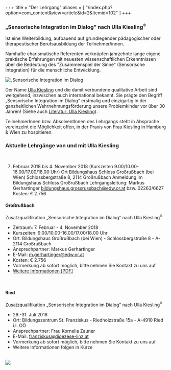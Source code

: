 +++
title = "Der Lehrgang"
aliases = [
  "/index.php?option=com_content&view=article&id=2&Itemid=102"
]
+++

<h3>„Sensorische Integration im Dialog” nach Ulla Kiesling<sup>®</sup></h3>

Ist eine Weiterbildung, aufbauend auf grundlegender pädagogischer oder therapeutischer Berufsausbildung der Teilnehmer/innen.

Namhafte charismatische Referenten verknüpfen jahrzehnte lange eigene praktische Erfahrungen mit neuesten wissenschaftlichen Erkenntnissen über die Bedeutung des "Zusammenspiel der Sinne" (Sensorische Integration) für die menschliche Entwicklung.

<div class="rounded-big">
  <img src="/si-1.jpg" alt="„Sensorische Integration im Dialog" nach Ulla Kiesling®" />
</div>

Der Name [Ulla Kiesling](/referentinnen/ulla-kiesling) und die damit verbundene qualitative Arbeit sind weitgehend, inzwischen auch international bekannt. Sie prägte den Begriff „Sensorische Integration im Dialog” erstmalig und einzigartig in der ganzheitlichen Wahrnehmungsförderung unsere Problemkinder vor über 30 Jahren! (Siehe auch [Literatur: Ulla Kiesling](/info/links#literatur)).

TeilnehmerInnen bzw. AbsolventInnen des Lehrgangs steht in Absprache vereinzelnt die Möglichkeit offen, in der Praxis von Frau Kiesling in Hamburg & Wien zu hospitieren.


### Aktuelle Lehrgänge von und mit Ulla Kiesling

<br>


7. Februar 2018 bis 4. November 2018 (Kurszeiten 9.00/10.00-16.00/17.00/18.00 Uhr)
Ort
Bildungshaus Schloss Großrußbach (bei Wien) Schlossbergstraße 8,
2114 Großrußbach
Anmeldung
im Bildungshaus Schloss Großrußbach Lehrgangsleitung:
Markus Gerhartinger bildungshaus.grossrussbach@edw.or.at bzw. 02263/6627
Kosten: € 2.756



#### Großrußbach
Zusatzqualifikation „Sensorische Integration im Dialog” nach Ulla Kiesling<sup>®</sup>

- Zeitraum: 7. Februar - 4. November 2018
- Kurszeiten: 9.00/10.00-16.00/17.00/18.00 Uhr
- Ort: Bildungshaus Großrußbach (bei Wien) - Schlossbergstraße 8 - A-2114 Großrußbach
- Ansprechpartner: Markus Gerhartinger
- E-Mail: [m.gerhartinger@edw.or.at](mailto:m.gerhartinger@edw.or.at)
- Kosten: € 2.756
- Vormerkung ab sofort möglich, bitte nehmen Sie Kontakt zu uns auf
- [Weitere Informationen [PDF]](/download/SI-Folder-Großrußbach-2018.pdf)

<br>

#### Ried
Zusatzqualifikation „Sensorische Integration im Dialog” nach Ulla Kiesling<sup>®</sup>

- 29.-31. Juli 2018
- Ort: Bildungszentrum St. Franziskus - Riedholzstraße 15a - A-4910 Ried i.I. OÖ
- Ansprechpartner: Frau Kornelia Zauner
- E-Mail: [franziskus@dioezese-linz.at](mailto:franziskus@dioezese-linz.at)
- Vormerkung ab sofort möglich, bitte nehmen Sie Kontakt zu uns auf
- Weitere Informationen folgen in Kürze


<br>



<img class="photo-big" src="/ulla-kiesling-praxis/ulla-kiesling-praxis-5.jpg" />
